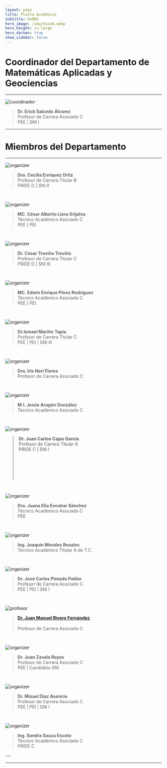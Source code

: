 ```yaml
---
layout: page
title: Planta Académica
subtitle: DeMAG
hero_image: /img/buzoA.webp
hero_height: is-large
hero_darken: true
show_sidebar: false
---
```


# Coordinador del Departamento de Matemáticas Aplicadas y Geociencias

---


<div class="coordinador-block">
    <img loading="lazy" src="https://avatar.iran.liara.run/username?username=Erick+Salcedo" alt="coordinador"/>
    <blockquote>
        <b>Dr. Erick Salcedo Álvarez</b><br/>
        Profesor de Carrera Asociado C<br/>
        PEE | SNI I
    </blockquote>
</div>

---

# Miembros del Departamento

---
<div style="display: grid; grid-template-columns: repeat(auto-fit, minmax(250px, 1fr)); gap: 30px;">
  
  <div class="person-block">
    <img loading="lazy" src="https://avatar.iran.liara.run/username?username=Cecilia+Enriquez" alt="organizer"/>
    <blockquote>
        <b>Dra. Cecilia Enríquez Ortiz</b><br/>
        Profesor de Carrera Titular B<br/>
        PRIDE D | SNI II
    </blockquote>
  </div>

  <div class="person-block">
    <img loading="lazy" src="https://avatar.iran.liara.run/username?username=Cesar+Liera" alt="organizer"/>
    <blockquote>
        <b>MC. César Alberto Liera Grijalva</b><br/>
        Técnico Académico Asociado C<br/>
        PEE | PEI
    </blockquote>
  </div>

  <div class="person-block">
    <img loading="lazy" src="https://avatar.iran.liara.run/username?username=Cesar+Trevino" alt="organizer"/>
    <blockquote>
        <b>Dr. César Treviño Treviño</b><br/>
        Profesor de Carrera Titular C<br/>
        PRIDE D | SNI III
    </blockquote>
  </div>

  <div class="person-block">
    <img loading="lazy" src="https://avatar.iran.liara.run/username?username=Edwin+Perez" alt="organizer"/>
    <blockquote>
        <b>MC. Edwin Enrique Pérez Rodríguez</b><br/>
        Técnico Académico Asociado C<br/>
        PEE | PEI
    </blockquote>
  </div>

  <div class="person-block">
    <img loading="lazy" src="https://avatar.iran.liara.run/username?username=Ismael+Marino" alt="organizer"/>
    <blockquote>
        <b>Dr.Ismael Mariño Tapia</b><br/>
        Profesor de Carrera Titular C<br/>
        PEE | PEI | SNI III
    </blockquote>
  </div>

  <div class="person-block">
    <img loading="lazy" src="https://avatar.iran.liara.run/username?username=Iris+Neri" alt="organizer"/>
    <blockquote>
        <b>Dra. Iris Neri Flores</b><br/>
        Profesor de Carrera Asociado C
    </blockquote>
  </div>

  <div class="person-block">
    <img loading="lazy" src="https://avatar.iran.liara.run/username?username=Jesus+Aragon" alt="organizer"/>
    <blockquote>
        <b>M.I. Jesús Aragón González</b><br/>
        Técnico Académico Asociado C
    </blockquote>
  </div>

  <div class="person-block">
    <img loading="lazy" src="https://avatar.iran.liara.run/username?username=Juan+Cajas" alt="organizer"/>
    <blockquote style="border-left: 4px solid #ccc; padding-left: 16px; color: #555; height: 140px;">
        <b>Dr. Juan Carlos Cajas García</b><br/>
        Profesor de Carrera Titular A<br/>
        PRIDE C | SNI I
    </blockquote>
  </div>

  <div class="person-block">
    <img loading="lazy" src="https://avatar.iran.liara.run/username?username=Juana+Escobar" alt="organizer"/>
    <blockquote>
        <b>Dra. Juana Elia Escobar Sánchez</b><br/>
        Técnico Académico Asociado C<br/>
        PEE
    </blockquote>
  </div>

  <div class="person-block">
    <img loading="lazy" src="https://avatar.iran.liara.run/username?username=Joaquin+Morales" alt="organizer"/>
    <blockquote>
        <b>Ing. Joaquín Morales Rosales</b><br/>
        Técnico Académico Titular A de T.C.
    </blockquote>
  </div>

  <div class="person-block">
    <img loading="lazy" src="https://avatar.iran.liara.run/username?username=Jose+Pintado" alt="organizer"/>
    <blockquote>
        <b>Dr. José Carlos Pintado Patiño</b><br/>
        Profesor de Carrera Asociado C<br/>
        PEE | PEI | SNI I
    </blockquote>
  </div>

  <div class="person-block">
    <img loading="lazy" src="{{ site.baseurl }}/img/drrivero.webp" alt="profesor"/>
    <blockquote>
        <a href="{{ site.baseurl }}/drrivero/">
            <b>Dr. Juan Manuel Rivero Fernández</b><br/><br/>
        </a>
        Profesor de Carrera Asociado C<br/>
        <!-- PEI | Candidato SNI -->
        <!-- <a href="mailto:jmanuel.rivero@enesmerida.unam.mx">jmanuel.rivero@enesmerida.unam.mx</a> -->
    </blockquote>
  </div>

  <div class="person-block">
    <img loading="lazy" src="https://avatar.iran.liara.run/username?username=Juan+Zavala" alt="organizer"/>
    <blockquote>
        <b>Dr. Juan Zavala Reyes</b><br/>
        Profesor de Carrera Asociado C<br/>
        PEE | Candidato SNI
    </blockquote>
  </div>

  <div class="person-block">
    <img loading="lazy" src="https://avatar.iran.liara.run/username?username=Misael+Diaz" alt="organizer"/>
    <blockquote>
        <b>Dr. Misael Díaz Asencio</b><br/>
        Profesor de Carrera Asociado C<br/>
        PEE | PEI | SNI I
    </blockquote>
  </div>

  <div class="person-block">
    <img loading="lazy" src="https://avatar.iran.liara.run/username?username=Sandra+Sauza" alt="organizer"/>
    <blockquote>
        <b>Ing. Sandra Sauza Escoto</b><br/>
        Técnico Académico Asociado C<br/>
        PRIDE C
    </blockquote>
  </div>

  <!-- Agrega más organizadores copiando el mismo bloque -->
  
</div>
---

<!-- <div style="display: flex; align-items: center; gap: 20px;">
  <img loading="lazy" src="/img/andreas.webp" alt="organizer" style="width: 200px; height: auto;"/>
  <div>
    <blockquote style="border-left: 4px solid #ccc; padding-left: 16px; color: #555;">
        Dr. Erick Salcedo Álvarez<br/>
        Profesor de Carrera Asociado C<br/>
        PEE - SNI I
    </blockquote>
  </div>
</div> -->

<!-- <div style="display: flex; align-items: center; gap: 20px;">
  <img loading="lazy" src="/img/andreas.webp" alt="organizer" style="width: 200px; height: auto;"/>
  <div>
    <h2>Andreas Lintermann - Jülich Supercomputing Centre, Forschungszentrum Jülich GmbH</h2>
    <blockquote style="border-left: 4px solid #ccc; padding-left: 16px; color: #555;">
  Dr. Erick Salcedo Álvarez<br/>
  Profesor de Carrera Asociado C<br/>
  PEE - SNI I
</blockquote>
    <p>
      Dr. Andreas Lintermann is the leader of the Simulation and Data Lab ”Fluids & Solids Engineering” at the Jülich Supercomputing Centre (JSC), Forschungszentrum Jülich. He was coordinating the European CoE RAISE and leads/co-leads JSC’s activities in various national and international projects, e.g., in EuroCC2, interTwin, SPECTRUM, HANAMI, RISCALE, or nxtAIM. He is involved in the Industry Relations Team of the institute. His research focuses on HPC, modular supercomputing, AI, bio-fluidmechanis, lattice-Boltzmann methods, high-scaling meshing methods, and efficient multiphysics coupling strategies.
    </p>
  </div>
</div> -->
---
